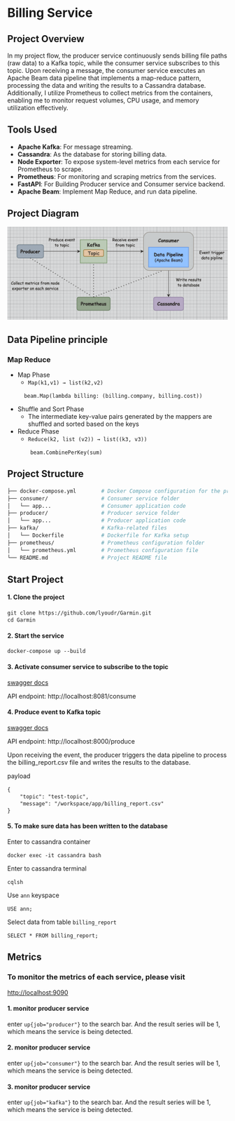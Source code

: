 # Billing Service

## Project Overview

In my project flow, the producer service continuously sends billing file paths (raw data) to a Kafka topic, while the consumer service subscribes to this topic. Upon receiving a message, the consumer service executes an Apache Beam data pipeline that implements a map-reduce pattern, processing the data and writing the results to a Cassandra database. Additionally, I utilize Prometheus to collect metrics from the containers, enabling me to monitor request volumes, CPU usage, and memory utilization effectively.

## Tools Used
- **Apache Kafka**: For message streaming.
- **Cassandra**: As the database for storing billing data.
- **Node Exporter**: To expose system-level metrics from each service for Prometheus to scrape.
- **Prometheus**: For monitoring and scraping metrics from the services.
- **FastAPI**: For Building Producer service and Consumer service backend.
- **Apache Beam**: Implement Map Reduce, and run data pipeline.

## Project Diagram
![link](https://github.com/lyoudr/Garmin/blob/main/structure.png)


## Data Pipeline principle
### Map Reduce

- Map Phase
    - `Map(k1,v1) → list(k2,v2)`
    ```
      beam.Map(lambda billing: (billing.company, billing.cost))  
    ```
- Shuffle and Sort Phase 
    - The intermediate key-value pairs generated by the mappers are shuffled and sorted based on the keys
- Reduce Phase
    - `Reduce(k2, list (v2)) → list((k3, v3))`
    ```
        beam.CombinePerKey(sum)
    ```

## Project Structure

```bash
├── docker-compose.yml        # Docker Compose configuration for the project
├── consumer/                 # Consumer service folder
│   └── app...                # Consumer application code
├── producer/                 # Producer service folder
│   └── app...                # Producer application code
├── kafka/                    # Kafka-related files
│   └── Dockerfile            # Dockerfile for Kafka setup
├── prometheus/               # Prometheus configuration folder
│   └── prometheus.yml        # Prometheus configuration file
└── README.md                 # Project README file         
```

## Start Project
#### 1. Clone the project
```
git clone https://github.com/lyoudr/Garmin.git
cd Garmin
```
#### 2. Start the service
```
docker-compose up --build
```
#### 3. Activate consumer service to subscribe to the topic
[swagger docs](http://localhost:8081/docs)

API endpoint: http://localhost:8081/consume


#### 4. Produce event to Kafka topic
[swagger docs](http://localhost:8000/docs)

API endpoint: http://localhost:8000/produce


Upon receiving the event, the producer triggers the data pipeline to process the billing_report.csv file and writes the results to the database.

payload
```
{
    "topic": "test-topic",
    "message": "/workspace/app/billing_report.csv"
}
```

#### 5. To make sure data has been written to the database 
Enter to cassandra container
```
docker exec -it cassandra bash
```
Enter to cassandra terminal
```
cqlsh
```
Use `ann` keyspace
```
USE ann;
```
Select data from table `billing_report`
```
SELECT * FROM billing_report;
```

## Metrics

### To monitor the metrics of each service, please visit 
[http://localhost:9090](http://localhost:9090)

#### 1. monitor producer service
enter
`up{job="producer"}` to the search bar.
And the result series will be 1, which means the service is being detected.

#### 2. monitor producer service
enter
`up{job="consumer"}` to the search bar.
And the result series will be 1, which means the service is being detected.

#### 3. monitor producer service
enter
`up{job="kafka"}` to the search bar.
And the result series will be 1, which means the service is being detected.
